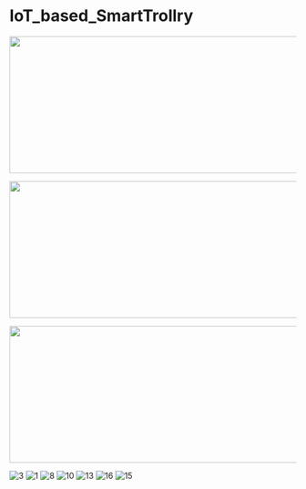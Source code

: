# IoT_based_SmartTrollry

<p align="center">
    <img src="https://user-images.githubusercontent.com/59637425/199661126-b7a072c8-81d2-4f42-bc5e-83c5db55004b.jpeg" width="540" height="240">
</p>

<p align="center">
    <img src="https://user-images.githubusercontent.com/59637425/199661432-879c3b28-df86-45b8-bfb9-944247d44e03.jpeg" width="540" height="240">
</p>

<p align="center">
    <img src="https://user-images.githubusercontent.com/59637425/199661444-4d052e91-26a0-4bd7-b866-198896c2a799.jpeg" width="540" height="240">
</p>

![3]()
![1]()
![8](https://user-images.githubusercontent.com/59637425/199661460-52a7ff76-8884-4976-b0cf-b98016ffc6b3.jpeg)
![10](https://user-images.githubusercontent.com/59637425/199661466-170c801b-9434-498a-83c6-12cf55879334.jpeg)
![13](https://user-images.githubusercontent.com/59637425/199661474-26a886ef-ae9a-425f-9162-dfe6e076d3e4.jpeg)
![16](https://user-images.githubusercontent.com/59637425/199661499-662572ff-8edb-49e0-89af-d669be09c162.jpeg)
![15](https://user-images.githubusercontent.com/59637425/199661504-cc2ca31a-e5de-4e68-85eb-c3daa8814848.jpeg)
